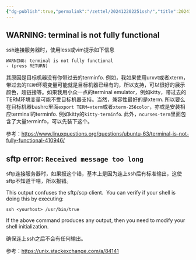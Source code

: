 ```yaml
---
{"dg-publish":true,"permalink":"/zettel/202412202251ssh/","title":202412202251,"tags":["ssh","terminfo","troubleshooting","sftp"],"created":"2024-12-20T22:51:34+08:00"}
---
```


WARNING: terminal is not fully functional
---

ssh连接服务器时，使用less或vim提示如下信息

```
WARNING: terminal is not fully functional  
- (press RETURN)
```

其原因是目标机器没有你带过去的terminfo. 例如，我如果使用urxvt或者xterm，带过去的`TERM`环境变量可能就是目标机器已经有的，所以支持，可以很好的展示颜色，超链接等。如果我用小众一点的terminal emulator，例如kitty，带过去的TERM环境变量可能不受目标机器支持。当然，兼容性最好的是xterm. 所以要么在目标机器bashrc里面`export TERM=xterm`或者`xterm-256color`，亦或是安装相应terminal的terminfo. 例如kitty的`kitty-terminfo`. 此外，`ncurses-term`里面包含了大量terminfo，可以先装下这个。

参考：https://www.linuxquestions.org/questions/ubuntu-63/terminal-is-not-fully-functional-410946/

sftp error: `Received message too long`
---

sftp连接服务器时，如果报这个错，基本上是因为连上ssh后有标准输出，这使sftp不知道干啥，所以报错。

This output confuses the sftp/scp client.  You can verify if your shell is doing this by executing:

    ssh <yourhost> /usr/bin/true

If the above command produces any output, then you need to modify your shell initialization.

确保连上ssh之后不会有任何输出。

参考：https://unix.stackexchange.com/a/84141